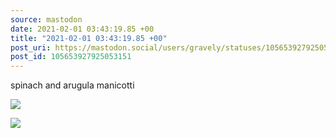 ```yaml
---
source: mastodon
date: 2021-02-01 03:43:19.85 +00
title: "2021-02-01 03:43:19.85 +00"
post_uri: https://mastodon.social/users/gravely/statuses/105653927925053151
post_id: 105653927925053151
---
```

spinach and arugula manicotti


![](/images/105653927728821916.jpg)

![](/images/105653927888473501.jpg)

